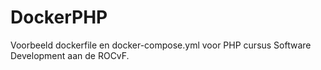 # DockerPHP

Voorbeeld dockerfile en docker-compose.yml voor PHP cursus Software Development aan de ROCvF.

